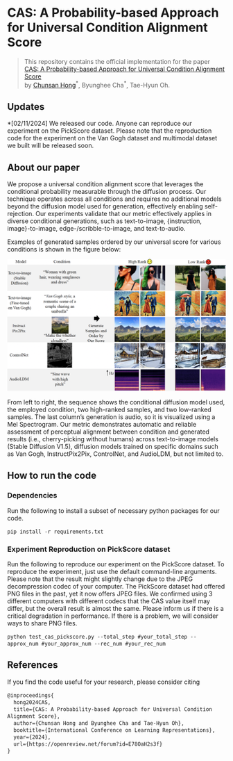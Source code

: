 # CAS: A Probability-based Approach for Universal Condition Alignment Score

>This repository contains the official implementation for the paper [CAS: A Probability-based Approach for Universal Condition Alignment Score](https://openreview.net/forum?id=E78OaH2s3f) <br> by [Chunsan Hong](https://sites.google.com/view/chunsanhong)<sup>\*</sup>, Byunghee Cha<sup>\*</sup>, Tae-Hyun Oh.

## Updates
*[02/11/2024] We released our code. Anyone can reproduce our experiment on the PickScore dataset. Please note that the reproduction code for the experiment on the Van Gogh dataset and multimodal dataset we built will be released soon.

## About our paper
We propose a universal condition alignment score that leverages the conditional probability measurable through the diffusion process. Our technique operates across all conditions and requires no additional models beyond the diffusion model used for generation, effectively enabling self-rejection. Our experiments validate that our metric effectively applies in diverse conditional generations, such as text-to-image, {instruction, image}-to-image, edge-/scribble-to-image, and text-to-audio. 
<!--The basic idea is captured in the figure below:

![Method Overview](assets/figures/mthd.png)
-->

Examples of generated samples ordered by our universal score for various conditions is shown in the figure below:


![Generated Samples Examples](assets/figures/concept_ex.png)


From left to right, the sequence shows the conditional diffusion model used, the employed condition, two high-ranked samples, and two low-ranked samples. The last column’s generation is audio, so it is visualized using a Mel Spectrogram. Our metric demonstrates automatic and reliable assessment of perceptual alignment between condition and generated results (i.e., cherry-picking without humans) across text-to-image models (Stable Diffusion V1.5), diffusion models trained on specific domains such as Van Gogh, InstructPix2Pix, ControlNet, and AudioLDM, but not limited to.

## How to run the code
### Dependencies
Run the following to install a subset of necessary python packages for our code.
```
pip install -r requirements.txt
```

### Experiment Reproduction on PickScore dataset
Run the following to reproduce our experiment on the PickScore dataset. To reproduce the experiment, just use the default command-line arguments. Please note that the result might slightly change due to the JPEG decompression codec of your computer. The PickScore dataset had offered PNG files in the past, yet it now offers JPEG files. We confirmed using 3 different computers with different codecs that the CAS value itself may differ, but the overall result is almost the same. Please inform us if there is a critical degradation in performance. If there is a problem, we will consider ways to share PNG files.
```
python test_cas_pickscore.py --total_step #your_total_step --approx_num #your_approx_num --rec_num #your_rec_num
```

## References
If you find the code useful for your research, please consider citing
```
@inproceedings{
  hong2024CAS,
  title={CAS: A Probability-based Approach for Universal Condition Alignment Score},
  author={Chunsan Hong and Byunghee Cha and Tae-Hyun Oh},
  booktitle={International Conference on Learning Representations},
  year={2024},
  url={https://openreview.net/forum?id=E78OaH2s3f}
}
```